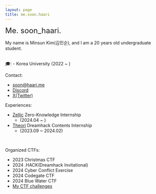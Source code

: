 ```yaml
---
layout: page
title: me.soon.haari
---
```


<font size="5em">Me. soon_haari.</font>

My name is Minsun Kim(김민순), and I am a 20 years old undergraduate student.

<br>
🎓:
- Korea University (2022 ~ )
<br>

Contact:
- [soon@haari.me](mailto:soon@haari.me)
- [Discord](http://discordapp.com/users/754753564487843861/)
- [X(Twitter)](https://x.com/ah_p_uh)

Experiences:
- [Zellic](https://www.zellic.io/) Zero-Knowledge Internship 
	- (2024.04 ~ )
- [Theori](https://theori.io/) Dreamhack Contents Internship
	- (2023.09 ~ 2024.02)

<br>

Organized CTFs:
- 2023 Christmas CTF
- 2024 .HACK(Dreamhack Invitational)
- 2024 Cyber Conflict Exercise
- 2024 Codegate CTF
- 2024 Blue Water CTF
- [My CTF challenges](https://github.com/soon-haari/my-ctf-challenges)

